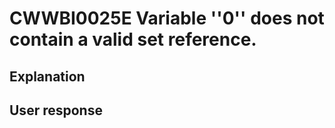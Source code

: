 # CWWBI0025E Variable ''0'' does not contain a valid set reference.

## Explanation

## User response